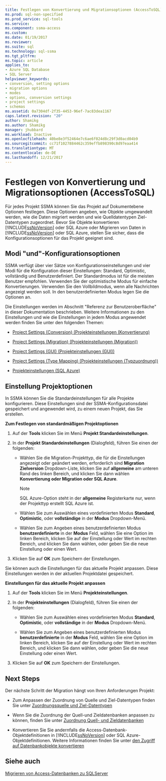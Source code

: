 ```yaml
---
title: Festlegen von Konvertierung und Migrationsoptionen (AccessToSQL) | Microsoft Docs
ms.prod: sql-non-specified
ms.prod_service: sql-tools
ms.service: 
ms.component: ssma-access
ms.custom: 
ms.date: 01/19/2017
ms.reviewer: 
ms.suite: sql
ms.technology: sql-ssma
ms.tgt_pltfrm: 
ms.topic: article
applies_to:
- Azure SQL Database
- SQL Server
helpviewer_keywords:
- conversion, setting options
- migration options
- modes
- options, conversion settings
- project settings
- schemas
ms.assetid: 0a7304df-2f35-4453-96ef-7ac83dea1167
caps.latest.revision: "20"
author: Shamikg
ms.author: Shamikg
manager: jhubbard
ms.workload: Inactive
ms.openlocfilehash: 40be8e3f52464e7c6ae6f024d8c29f3d0acd04b9
ms.sourcegitcommit: cc71f1027884462c359effb898390c8d97eaa414
ms.translationtype: MT
ms.contentlocale: de-DE
ms.lasthandoff: 12/21/2017
---
```

# <a name="setting-conversion-and-migration-options-accesstosql"></a>Festlegen von Konvertierung und Migrationsoptionen (AccessToSQL)
Für jedes Projekt SSMA können Sie das Projekt auf Dokumentebene Optionen festlegen. Diese Optionen angeben, wie Objekte umgewandelt werden, wie die Daten migriert werden und wie Quelldatentypen Ziel-Datentypen zugeordnet. Bevor Sie Objekte konvertieren [!INCLUDE[ssNoVersion](../../includes/ssnoversion_md.md)] oder SQL Azure oder Migrieren von Daten in [!INCLUDE[ssNoVersion](../../includes/ssnoversion_md.md)] oder SQL Azure, stellen Sie sicher, dass die Konfigurationsoptionen für das Projekt geeignet sind.  
  
## <a name="configuration-options-and-modes"></a>Modi "und"-Konfigurationsoptionen  
SSMA verfügt über vier Sätze von Konfigurationseinstellungen und vier Modi für die Konfiguration dieser Einstellungen: Standard, Optimistic, vollständig und Benutzerdefiniert. Der Standardmodus ist für die meisten Benutzer empfohlen. Verwenden Sie der optimistische Modus für einfache Konvertierungen. Verwenden Sie den Vollbildmodus, wenn alle Nachrichten angezeigt werden soll. In den benutzerdefinierten Modus legen Sie die Optionen an.  
  
Die Einstellungen werden im Abschnitt "Referenz zur Benutzeroberfläche" in dieser Dokumentation beschrieben. Weitere Informationen zu den Einstellungen und wie die Einstellungen in jedem Modus angewendet werden finden Sie unter den folgenden Themen:  
  
-   [Project Settings (Conversion) (Projekteinstellungen (Konvertierung)](http://msdn.microsoft.com/en-us/bcebc635-c638-4ddb-924c-b9ccfef86388)  
  
-   [Project Settings (Migration) (Projekteinstellungen (Migration))](http://msdn.microsoft.com/en-us/4caebc9c-8680-4b99-a8fa-89c43161c95d)  
  
-   [Project Settings (GUI) (Projekteinstellungen (GUI))](http://msdn.microsoft.com/en-us/cf06baf1-8714-48a3-95dc-781f6ca53693)  
  
-   [Project Settings (Type Mapping) (Projekteinstellungen (Typzuordnung))](http://msdn.microsoft.com/en-us/b87b9683-abed-4677-8c50-18bdba704655)  
  
-   [Projekteinstellungen (SQL Azure)](http://msdn.microsoft.com/en-us/bbb8a204-d0e4-4f0b-9709-271feb1f136e)  
  
## <a name="setting-project-options"></a>Einstellung Projektoptionen  
In SSMA können Sie die Standardeinstellungen für alle Projekte konfigurieren. Diese Einstellungen sind der SSMA-Konfigurationsdatei gespeichert und angewendet wird, zu einem neuen Projekt, das Sie erstellen.  
  
**Zum Festlegen von standardmäßigen Projektoptionen**  
  
1.  Auf der **Tools** klicken Sie im Menü **Projekt Standardeinstellungen**.  
  
2.  In der **Projekt Standardeinstellungen** (Dialogfeld), führen Sie einen der folgenden:  
  
    -   Wählen Sie die Migration-Projekttyp, die für die Einstellungen angezeigt oder geändert werden, erforderlich sind **Migration Zielversion** Dropdown-Liste, klicken Sie auf **allgemeine** am unteren Rand des linken Bereich, und klicken Sie dann wählen **Konvertierung oder Migration oder SQL Azure**.  
  
        > [!NOTE]  
        > SQL Azure-Option steht in der **allgemeine** Registerkarte nur, wenn der Projekttyp erstellt SQL Azure ist.  
  
    -   Wählen Sie zum Auswählen eines vordefinierten Modus **Standard**, **Optimistic**, oder **vollständige** in der **Modus** Dropdown-Menü.  
  
    -   Wählen Sie zum Angeben eines benutzerdefinierten Modus **benutzerdefinierte** in der **Modus** Feld, wählen Sie eine Option im linken Bereich, klicken Sie auf der Einstellung oder Wert im rechten Bereich, und klicken Sie dann wählen, oder geben Sie die neue Einstellung oder einen Wert.  
  
3.  Klicken Sie auf **OK** zum Speichern der Einstellungen.  
  
Sie können auch die Einstellungen für das aktuelle Projekt anpassen. Diese Einstellungen werden in der aktuellen Projektdatei gespeichert.  
  
**Einstellungen für das aktuelle Projekt anpassen**  
  
1.  Auf der **Tools** klicken Sie im Menü **Projekteinstellungen**.  
  
2.  In der **Projekteinstellungen** (Dialogfeld), führen Sie einen der folgenden:  
  
    -   Wählen Sie zum Auswählen eines vordefinierten Modus **Standard**, **Optimistic**, oder **vollständige** in der **Modus** Dropdown-Menü.  
  
    -   Wählen Sie zum Angeben eines benutzerdefinierten Modus **benutzerdefinierte** in der **Modus** Feld, wählen Sie eine Option im linken Bereich, klicken Sie auf der Einstellung oder Wert im rechten Bereich, und klicken Sie dann wählen, oder geben Sie die neue Einstellung oder einen Wert.  
  
3.  Klicken Sie auf **OK** zum Speichern der Einstellungen.  
  
## <a name="next-steps"></a>Next Steps  
Der nächste Schritt der Migration hängt von Ihren Anforderungen Projekt:  
  
-   Zum Anpassen der Zuordnung von Quelle und Ziel-Datentypen finden Sie unter [Zuordnungsquelle und Ziel-Datentypen](http://msdn.microsoft.com/en-us/b362a075-16e7-423f-b63f-e1e9f02844a9)  
  
-   Wenn Sie die Zuordnung der Quell-und Zieldatenbanken anpassen zu können, finden Sie unter [Zuordnung Quell- und Zieldatenbanken](http://msdn.microsoft.com/en-us/69bee937-7b2c-49ee-8866-7518c683fad4)  
  
-   Konvertieren Sie Sie andernfalls die Access-Datenbank-Objektdefinitionen in [!INCLUDE[ssNoVersion](../../includes/ssnoversion_md.md)] oder SQL Azure-Objektdefinitionen. Weitere Informationen finden Sie unter [den Zugriff auf Datenbankobjekte konvertieren](http://msdn.microsoft.com/en-us/e0ef67bf-80a6-4e6c-a82d-5d46e0623c6c)  
  
## <a name="see-also"></a>Siehe auch  
[Migrieren von Access-Datenbanken zu SQLServer](http://msdn.microsoft.com/en-us/76a3abcf-2998-4712-9490-fe8d872c89ca)  
  
